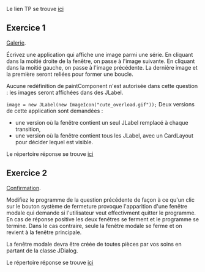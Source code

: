 Le lien TP se trouve [ici](http://www.iut-fbleau.fr/sitebp/acda31/transitions/)

## Exercice 1

<u>Galerie</u>. 

Écrivez une application qui affiche une image parmi une série. En cliquant dans la moitié droite de la fenêtre, on passe à l'image suivante. En cliquant dans la moitié gauche, on passe à l'image précédente. La dernière image et la première seront reliées pour former une boucle.

Aucune redéfinition de paintComponent n'est autorisée dans cette question : les images seront affichées dans des JLabel.

`image = new JLabel(new ImageIcon("cute_overload.gif"));`
Deux versions de cette application sont demandées :

- une version où la fenêtre contient un seul JLabel remplacé à chaque transition,
- une version où la fenêtre contient tous les JLabel, avec un CardLayout pour décider lequel est visible.

Le répertoire réponse se trouve [ici](https://github.com/shanalfe/Travaux-Pratiques/tree/master/ACDA3.1/TP02%20Transitions/Galerie)

## Exercice 2

<u>Confirmation</u>. 

Modifiez le programme de la question précédente de façon à ce qu'un clic sur le bouton système de fermeture provoque l'apparition d'une fenêtre modale qui demande si l'utilisateur veut effectivment quitter le programme. En cas de réponse positive les deux fenêtres se ferment et le programme se termine. Dans le cas contraire, seule la fenêtre modale se ferme et on revient à la fenêtre principale.

La fenêtre modale devra être créée de toutes pièces par vos soins en partant de la classe JDialog.

Le répertoire réponse se trouve [ici](https://github.com/shanalfe/Travaux-Pratiques/tree/master/ACDA3.1/TP02%20Transitions/Confirmation)
